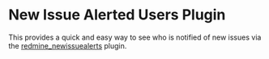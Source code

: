 New Issue Alerted Users Plugin
==============================

This provides a quick and easy way to see who is notified of new issues via the [redmine_newissuealerts](https://github.com/jbutz/redmine_newissuealerts/) plugin.

